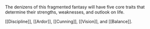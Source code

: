 The denizens of this fragmented fantasy will have five core traits that determine their strengths, weaknesses, and outlook on life.

[[Discipline]], [[Ardor]], [[Cunning]], [[Vision]], and [[Balance]].